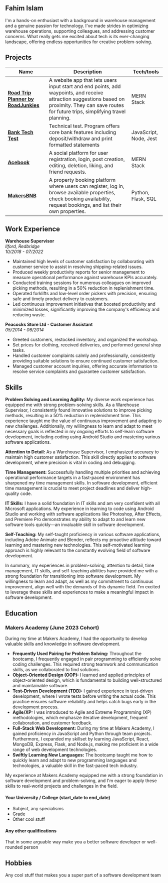 ## Fahim Islam


I'm a hands-on enthusiast with a background in warehouse management and a genuine passion for technology. I've made strides in optimizing warehouse operations, supporting colleagues, and addressing customer concerns. What really gets me excited about tech is its ever-changing landscape, offering endless opportunities for creative problem-solving.

## Projects

| Name                                    | Description                                 | Tech/tools        |
| --------------------------------------- | --------------------------------------------| ----------------- |
| **[Road Trip Planner by RoadJunkies](https://github.com/FahimIslam2410/Road-Trip-Planner)**|A website app that lets users input start and end points, add waypoints, and receive attraction suggestions based on proximity. They can save routes for future trips, simplifying travel planning.| MERN Stack        |
| **[Bank Tech Test](https://github.com/FahimIslam2410/Bank-Tech-Test)**|Technical test. Program offers core bank features including deposit/withdraw and print formatted statements|JavaScript, Node, Jest|
| **[Acebook](https://github.com/FahimIslam2410/acebook-mern-water)**                             | A social platform for user registration, login, post creation, editing, deletion, liking, and friend requests.| MERN Stack        |
| **[MakersBNB](https://github.com/FahimIslam2410/HFB-makersbnb)**                              |A property booking platform where users can register, log in, browse available properties, check booking availability, request bookings, and list their own properties.| Python, Flask, SQL|

## Work Experience

**Warehouse Supervisor**  
_Ilford, Redbridge_  
_10/2018 - 07/2022_

- Maintained high levels of customer satisfaction by collaborating with customer service to assist in resolving shipping-related issues.
- Produced weekly productivity reports for senior management to measure operational performance against warehouse KPIs accurately.
- Conducted training sessions for numerous colleagues on improved picking methods, resulting in a 50% reduction in replenishment time.
- Operated forklifts and low-level order pickers with precision, ensuring safe and timely product delivery to customers.
- Led continuous improvement initiatives that boosted productivity and minimized losses, significantly improving the company's efficiency and reducing waste.

**Peacocks Store Ltd - Customer Assistant**  
_05/2014 - 06/2014_

- Greeted customers, restocked inventory, and organized the workshop.
- Set prices for clothing, received deliveries, and performed general shop tasks.
- Handled customer complaints calmly and professionally, consistently providing suitable solutions to ensure continued customer satisfaction.
- Managed customer account inquiries, offering accurate information to resolve service complaints and guarantee customer satisfaction.


## Skills

**Problem Solving and Learning Agility:** My diverse work experience has equipped me with strong problem-solving skills. As a Warehouse Supervisor, I consistently found innovative solutions to improve picking methods, resulting in a 50% reduction in replenishment time. This experience taught me the value of continuous improvement and adapting to new challenges. Additionally, my willingness to learn and adapt to meet necessary goals is reflected in my ongoing efforts to self-learn software development, including coding using Android Studio and mastering various software applications.

**Attention to Detail:** As a Warehouse Supervisor, I emphasized accuracy to maintain high customer satisfaction. This skill directly applies to software development, where precision is vital in coding and debugging.

**Time Management:** Successfully handling multiple priorities and achieving operational performance targets in a fast-paced environment has sharpened my time management skills. In software development, efficient time management is crucial to meet project deadlines and deliver high-quality code.

**IT Skills:** I have a solid foundation in IT skills and am very confident with all Microsoft applications. My experience in learning to code using Android Studio and working with software applications like Photoshop, After Effects, and Premiere Pro demonstrates my ability to adapt to and learn new software tools quickly—an invaluable skill in software development.

**Self-Teaching:** My self-taught proficiency in various software applications, including Adobe Animate and Blender, reflects my proactive attitude toward learning and mastering new technologies. This self-motivated learning approach is highly relevant to the constantly evolving field of software development.

In summary, my experiences in problem-solving, attention to detail, time management, IT skills, and self-teaching abilities have provided me with a strong foundation for transitioning into software development. My willingness to learn and adapt, as well as my commitment to continuous improvement, align well with the demands of this dynamic field. I'm excited to leverage these skills and experiences to make a meaningful impact in software development.

## Education

### Makers Academy (June 2023 Cohort)
During my time at Makers Academy, I had the opportunity to develop valuable skills and knowledge in software development.
- **Frequently Used Pairing for Problem Solving:** Throughout the bootcamp, I frequently engaged in pair programming to efficiently solve coding challenges. This required strong teamwork and communication skills, as we collaborated to find solutions.
- **Object-Oriented Design (OOP):** I learned and applied principles of object-oriented design, which is fundamental to building well-structured and maintainable software.
- **Test-Driven Development (TDD):** I gained experience in test-driven development, where I wrote tests before writing the actual code. This practice ensures software reliability and helps catch bugs early in the development process.
- **Agile/XP:** I was introduced to Agile and Extreme Programming (XP) methodologies, which emphasize iterative development, frequent collaboration, and customer feedback.
- **Full-Stack Web Development:** During my time at Makers Academy, I gained proficiency in JavaScript and Python through team projects. Furthermore, I expanded my skillset by learning JavaScript, React, MongoDB, Express, Flask, and Node.js, making me proficient in a wide range of web development technologies.
- **Swiftly Learning New Languages:** The bootcamp taught me how to quickly learn and adapt to new programming languages and technologies, a valuable skill in the fast-paced tech industry.

My experience at Makers Academy equipped me with a strong foundation in software development and problem-solving, and I'm eager to apply these skills to real-world projects and challenges in the field.

#### Your University / College (start_date to end_date)

- Subject, any specialisms
- Grade
- Other cool stuff

#### Any other qualifications

That in some arguable way make you a better software developer or well-rounded person

## Hobbies

Any cool stuff that makes you a super part of a software development team
